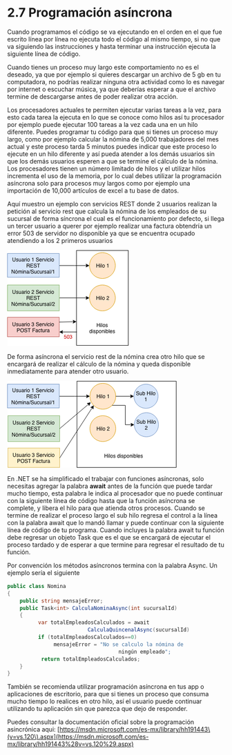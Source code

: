 # 2.7 Programación asíncrona

Cuando programamos el código se va ejecutando en el orden en el que fue escrito línea por línea no ejecuta todo el código al mismo tiempo, si no que va siguiendo las instrucciones y hasta terminar una instrucción ejecuta la siguiente línea de código.  

Cuando tienes un proceso muy largo este comportamiento no es el deseado, ya que por ejemplo si quieres descargar un archivo de 5 gb en tu computadora, no podrías realizar ninguna otra actividad como lo es navegar por internet o escuchar música, ya que deberías esperar a que el archivo termine de descargarse antes de poder realizar otra acción. 

Los procesadores actuales te permiten ejecutar varias tareas a la vez, para esto cada tarea la ejecuta en lo que se conoce como hilos así tu procesador por ejemplo puede ejecutar 100 tareas a la vez cada una en un hilo diferente. Puedes programar tu código para que si tienes un proceso muy largo, como por ejemplo calcular la nómina de 5,000 trabajadores del mes actual y este proceso tarda 5 minutos puedes indicar que este proceso lo ejecute en un hilo diferente y así pueda atender a los demás usuarios sin que los demás usuarios esperen a que se termine el cálculo de la nómina. Los procesadores tienen un número limitado de hilos y el utilizar hilos incrementa el uso de la memoria, por lo cual debes utilizar la programación asíncrona solo para procesos muy largos como por ejemplo una importación de 10,000 artículos de excel a tu base de datos.

Aquí muestro un ejemplo con servicios REST donde 2 usuarios realizan la petición al servicio rest que calcula la nómina de los empleados de su sucursal de forma síncrona el cual es el funcionamiento por defecto, si llega un tercer usuario a querer por ejemplo realizar una factura obtendría un error 503 de servidor no disponible ya que se encuentra ocupado atendiendo a los 2 primeros usuarios 

![Figura 3.9.1 De forma s&#xED;ncrona la petici&#xF3;n 3 regresa un error ya que no hay hilos disponibles](../.gitbook/assets/sincrono.png)

De forma asíncrona el servicio rest de la nómina crea otro hilo que se encargará de realizar el cálculo de la nómina y queda disponible inmediatamente para atender otro usuario.

![Figura 3.9.2 De forma as&#xED;ncrona el hilo 1 crea sub hilos y est&#xE1; disponible inmediatamente](../.gitbook/assets/subhilos-1.png)

En .NET se ha simplificado el trabajar con funciones asíncronas, solo necesitas agregar la palabra **await** antes de la función que puede tardar mucho tiempo, esta palabra le indica al procesador que no puede continuar con la siguiente línea de código hasta que la función asíncrona se complete, y libera el hilo para que atienda otros procesos. Cuando se termine de realizar el proceso largo el sub hilo regresa el control a la línea con la palabra await que lo mandó llamar y puede continuar con la siguiente línea de código de tu programa. Cuando incluyes la palabra await tu función debe regresar un objeto Task que es el que se encargará de ejecutar el proceso tardado y de esperar a que termine para regresar el resultado de tu función.

Por convención los métodos asíncronos termina con la palabra Async. Un ejemplo sería el siguiente

```csharp
public class Nomina
{
    public string mensajeError;
    public Task<int> CalculaNominaAsync(int sucursalId)
    {
          var totalEmpleadosCalculados = await
                          CalculaQuincenalAsync(sucursalId)
          if (totalEmpleadosCalculados==0)
               mensajeError = "No se calculo la nómina de 
                                    ningún empleado";
           return totalEmpleadosCalculados;          
    } 
}
```

También se recomienda utilizar programación asíncrona en tus app o aplicaciones de escritorio, para que si tienes un proceso que consuma mucho tiempo lo realices en otro hilo, así el usuario puede continuar utilizando tu aplicación sin que parezca que dejo de responder.

Puedes consultar la documentación oficial sobre la programación asincrónica aqui: [https://msdn.microsoft.com/es-mx/library/hh191443\(v=vs.120\).aspx](https://msdn.microsoft.com/es-mx/library/hh191443%28v=vs.120%29.aspx)



